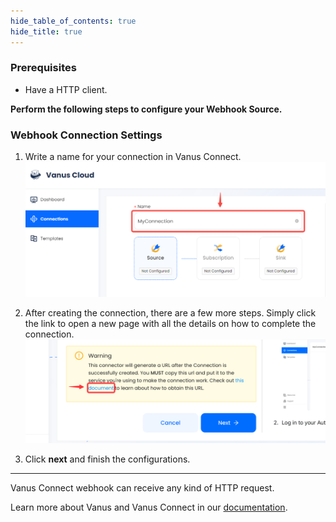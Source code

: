 ```yaml
--- 
hide_table_of_contents: true
hide_title: true
---
```


### Prerequisites

- Have a HTTP client.

**Perform the following steps to configure your Webhook Source.**

### Webhook Connection Settings

1. Write a name for your connection in Vanus Connect.
   ![img.png](images/1.png)
2. After creating the connection, there are a few more steps. Simply click the link to open a new page with all the details on how to complete the connection.
   ![](images/warning.png)

3. Click **next** and finish the configurations.  

---

Vanus Connect webhook can receive any kind of HTTP request.

Learn more about Vanus and Vanus Connect in our [documentation](https://docs.vanus.ai).